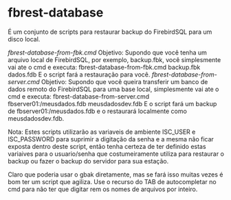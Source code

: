 # fbrest-database
É um conjunto de scripts para restaurar backup do FirebirdSQL para um disco local.

*fbrest-database-from-fbk.cmd*
Objetivo: Supondo que você tenha um arquivo local de FirebirdSQL, por exemplo, backup.fbk, você simplesmente vai ate o cmd e executa:
fbrest-database-from-fbk.cmd backup.fbk dados.fdb
E o script fará a restauração para você. 
*fbrest-database-from-server.cmd*
Objetivo: Supondo que você queira transferir um banco de dados remoto do FirebirdSQL para uma base local, simplesmente vai ate o cmd e executa:
fbrest-database-from-server.cmd fbserver01:/meusdados.fdb meusdadosdev.fdb
E o script fará um backup de fbserver01:/meusdados.fdb e o restaurará localmente como meusdadosdev.fdb. 

Nota: Estes scripts utilizarão as variaveis de ambiente ISC_USER e ISC_PASSWORD para suprimir a digitação da senha e a mesma não ficar exposta dentro deste script, então tenha certeza de ter definido estas variaives para o usuario/senha que costumeiramente utiliza para restaurar o backup ou fazer o backup do servidor para sua estação.

Claro que poderia usar o gbak diretamente, mas se fará isso muitas vezes é bom ter um script que agiliza.
Use o recurso do TAB de autocompletar no cmd para não ter que digitar rem os nomes de arquivos por inteiro.
